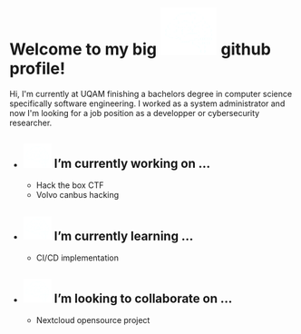 # Welcome to my big <img src="isolatedbrain.svg" alt="drawing" width="100"/> github profile!

Hi, I'm currently at UQAM finishing a bachelors degree in computer science specifically software engineering. I worked as a system administrator and now I'm looking for a job position as a developper or cybersecurity researcher. 

- <img src="isolatedbrain.svg" alt="drawing" width="50"/> I’m currently working on ...
    -
    - Hack the box CTF
    - Volvo canbus hacking

- <img src="isolatedbrain.svg" alt="drawing" width="50"/> I’m currently learning ...
    -
    - CI/CD implementation

- <img src="isolatedbrain.svg" alt="drawing" width="50"/> I’m looking to collaborate on ...
    -
    - Nextcloud opensource project 

